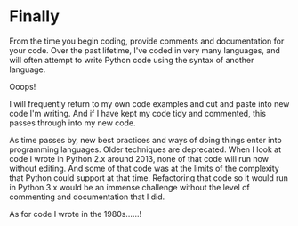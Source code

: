 # Finally

From the time you begin coding, provide comments and documentation for your code. Over the past lifetime, I've coded in very many languages, and will often attempt to write Python code using the syntax of another language.&#x20;

Ooops!

I will frequently return to my own code examples and cut and paste into new code I'm writing. And if I have kept my code tidy and commented, this passes through into my new code.

As time passes by, new best practices and ways of doing things enter into programming languages. Older techniques are deprecated. When I look at code I wrote in Python 2.x around 2013, none of that code will run now without editing. And some of that code was at the limits of the complexity that Python could support at that time. Refactoring that code so it would run in Python 3.x would be an immense challenge without the level of commenting and documentation that I did.

As for code I wrote in the 1980s……!
